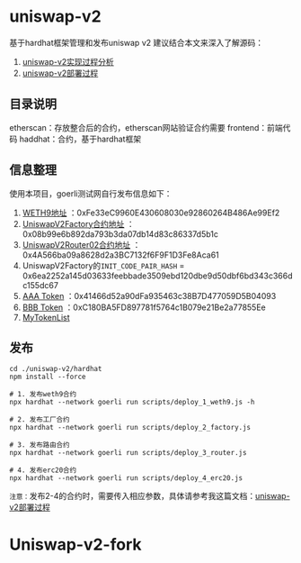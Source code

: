 # uniswap-v2
基于hardhat框架管理和发布uniswap v2
建议结合本文来深入了解源码：
1. [uniswap-v2实现过程分析](http://www.bitxx.top/articles/e04fabc2/) 
2. [uniswap-v2部署过程](http://www.bitxx.top/articles/3b89cd2c/) 


## 目录说明
etherscan：存放整合后的合约，etherscan网站验证合约需要
frontend：前端代码
haddhat：合约，基于hardhat框架

## 信息整理
使用本项目，goerli测试网自行发布信息如下：
1. [WETH9地址](https://goerli.etherscan.io/address/0xFe33eC9960E430608030e92860264B486Ae99Ef2) ：0xFe33eC9960E430608030e92860264B486Ae99Ef2
2. [UniswapV2Factory合约地址](https://goerli.etherscan.io/address/0x08b99e6b892da793b3da07db14d83c86337d5b1c) ：0x08b99e6b892da793b3da07db14d83c86337d5b1c
3. [UniswapV2Router02合约地址](https://goerli.etherscan.io/address/0x4A566ba09a8628d2a3BC7132f6F9F1D3Fe8Aca61) ：0x4A566ba09a8628d2a3BC7132f6F9F1D3Fe8Aca61
4. UniswapV2Factory的`INIT_CODE_PAIR_HASH` = 0x6ea2252a145d03633feebbade3509ebd120dbe9d50dbf6bd343c366dc155dc67
5. [AAA Token](https://goerli.etherscan.io/token/0x41466d52a90dFa935463c38B7D477059D5B04093) ：0x41466d52a90dFa935463c38B7D477059D5B04093
6. [BBB Token](https://goerli.etherscan.io/token/0xC180BA5FD897781f5764c1B079e21Be2a77855Ee) ：0xC180BA5FD897781f5764c1B079e21Be2a77855Ee
7. [MyTokenList](https://gist.githubusercontent.com/bitxx/53780a04750e640b6e5171090b7707ac/raw/d77990cd7a69f7bf559dda874d9e401b747fa6a8/token.json)


## 发布
```shell
cd ./uniswap-v2/hardhat
npm install --force

# 1. 发布weth9合约
npx hardhat --network goerli run scripts/deploy_1_weth9.js -h

# 2. 发布工厂合约
npx hardhat --network goerli run scripts/deploy_2_factory.js 

# 3. 发布路由合约
npx hardhat --network goerli run scripts/deploy_3_router.js

# 4. 发布erc20合约
npx hardhat --network goerli run scripts/deploy_4_erc20.js
```
`注意：`发布2-4的合约时，需要传入相应参数，具体请参考我这篇文档：[uniswap-v2部署过程](https://www.bitxx.top/articles/3b89cd2c/)
# Uniswap-v2-fork

